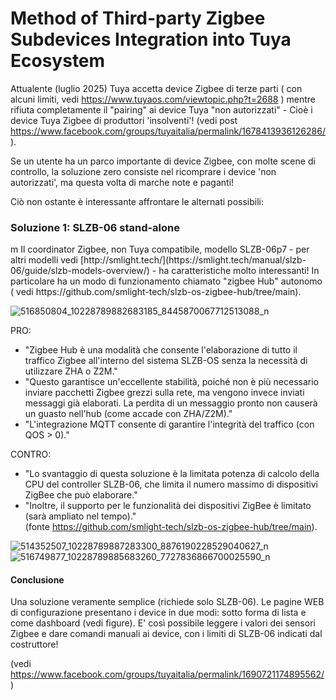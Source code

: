 <h1>Method of Third-party Zigbee Subdevices Integration into Tuya Ecosystem</h1>

Attualente (luglio 2025) Tuya accetta device Zigbee di terze parti ( con alcuni limiti, vedi https://www.tuyaos.com/viewtopic.php?t=2688 ) mentre rifiuta completamente il "pairing" ai
device Tuya "non autorizzati" - Cioè i device Tuya Zigbee di produttori 'insolventi'! (vedi post https://www.facebook.com/groups/tuyaitalia/permalink/1678413936126286/ ).

Se un utente ha un parco importante di device Zigbee, con molte scene di controllo, la soluzione zero consiste nel ricomprare i device 'non autorizzati', ma questa volta di marche note e paganti!

Ciò non ostante è interessante affrontare le alternati possibili:

<h3>Soluzione 1: SLZB-06 stand-alone</h3>m
Il coordinator Zigbee, non Tuya compatibile, modello SLZB-06p7 - per altri modelli vedi [http://smlight.tech/](https://smlight.tech/manual/slzb-06/guide/slzb-models-overview/) - ha caratteristiche molto interessanti!   
In particolare ha un modo di funzionamento chiamato "zigbee Hub" autonomo ( vedi https://github.com/smlight-tech/slzb-os-zigbee-hub/tree/main). 

 ![516850804_10228789882683185_8445870067712513088_n](https://github.com/user-attachments/assets/084a0eb6-a901-4602-bf85-43377ab70c65) 

PRO:
 - "Zigbee Hub è una modalità che consente l'elaborazione di tutto il traffico Zigbee all'interno del sistema SLZB-OS senza la necessità di utilizzare ZHA o Z2M."
 - "Questo garantisce un'eccellente stabilità, poiché non è più necessario inviare pacchetti Zigbee grezzi sulla rete, ma vengono invece inviati messaggi già elaborati.
La perdita di un messaggio pronto non causerà un guasto nell'hub (come accade con ZHA/Z2M)."
- "L'integrazione MQTT consente di garantire l'integrità del traffico (con QOS > 0)."

CONTRO:
 - "Lo svantaggio di questa soluzione è la limitata potenza di calcolo della CPU del controller SLZB-06, che limita il numero massimo di dispositivi ZigBee che può elaborare."
-  "Inoltre, il supporto per le funzionalità dei dispositivi ZigBee è limitato (sarà ampliato nel tempo)."  
 (fonte  https://github.com/smlight-tech/slzb-os-zigbee-hub/tree/main).

![514352507_10228789887283300_8876190228529040627_n](https://github.com/user-attachments/assets/24348a01-c471-4853-adf7-815f9527281d)
![516749877_10228789885683260_7727836866700025590_n](https://github.com/user-attachments/assets/0c145c4a-37dd-4772-97fd-51674b4ebb1e)

<h4>Conclusione</h4>

Una soluzione veramente semplice (richiede solo SLZB-06). Le pagine WEB di configurazione presentano i device in due modi: sotto forma di lista e come dashboard (vedi figure).
E' così possibile leggere i valori dei sensori Zigbee e dare comandi manuali ai device, con i limiti di SLZB-06 indicati dal costruttore!


(vedi https://www.facebook.com/groups/tuyaitalia/permalink/1690721174895562/ )
